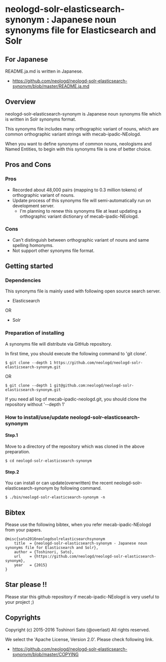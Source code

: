 # neologd-solr-elasticsearch-synonym : Japanese noun synonyms file for Elasticsearch and Solr

## For Japanese
README.ja.md is written in Japanese.

- https://github.com/neologd/neologd-solr-elasticsearch-synonym/blob/master/README.ja.md

## Overview
neologd-solr-elasticsearch-synonym is Japanese noun synonyms file which is written in Solr synonyms format.

This synonyms file includes many orthographic variant of nouns, which are common orthographic variant strings with mecab-ipadic-NEologd.

When you want to define synonyms of common nouns, neologisms and Named Entities, to begin with this synonyms file is one of better choice.

## Pros and Cons
### Pros
- Recorded about 48,000 pairs (mapping to 0.3 million tokens) of orthographic variant of nouns.
- Update process of this synonyms file will semi-automatically run on development server.
    - I'm planning to renew this synonyms file at least updating a orthographic variant dictionary of mecab-ipadic-NEologd.

### Cons
- Can't distinguish between orthographic variant of nouns and same spelling homonyms.
- Not support other synonyms file format.

## Getting started

### Dependencies
This synonyms file is mainly used with following open source search server.

- Elasticsearch

OR

- Solr

### Preparation of installing
A synonyms file will distribute via GitHub repository.

In first time, you should execute the following command to 'git clone'.

    $ git clone --depth 1 https://github.com/neologd/neologd-solr-elasticsearch-synonym.git

OR

    $ git clone --depth 1 git@github.com:neologd/neologd-solr-elasticsearch-synonym.git

If you need all log of mecab-ipadic-neologd.git, you should clone the repository without '--depth 1'

### How to install/use/update neologd-solr-elasticsearch-synonym
#### Step.1
Move to a directory of the repository which was cloned in the above preparation.

    $ cd neologd-solr-elasticsearch-synonym

#### Step.2

You can install or can update(overwritten) the recent neologd-solr-elasticsearch-synonym by following command.

    $ ./bin/neologd-solr-elasticsearch-synonym -n

## Bibtex

Please use the following bibtex, when you refer mecab-ipadic-NEologd from your papers.

    @misc{sato2016neologdsolrelasticsearchsynonym
        title  = {neologd-solr-elasticsearch-synonym - Japanese noun synonyms file for Elasticsearch and Solr},
        author = {Toshinori, Sato},
        url    = {https://github.com/neologd/neologd-solr-elasticsearch-synonym},
        year   = {2015}
    }

## Star please !!
Please star this github repository if mecab-ipadic-NEologd is very useful to your project ;)

## Copyrights
Copyright (c) 2015-2016 Toshinori Sato (@overlast) All rights reserved.

We select the 'Apache License, Version 2.0'. Please check following link.

- https://github.com/neologd/neologd-solr-elasticsearch-synonym/blob/master/COPYING
